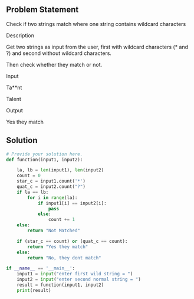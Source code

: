 ## Problem Statement 

Check if two strings match where one string contains wildcard characters

Description

Get two strings as input from the user, first with wildcard characters (* and ?) and second without wildcard characters.

Then check whether they match or not.

Input

Ta**nt

Talent

Output

Yes they match
## Solution

```python
# Provide your solution here.
def function(input1, input2):

    la, lb = len(input1), len(input2)
    count = 0
    star_c = input1.count('*')
    quat_c = input2.count("?")
    if la == lb:
        for i in range(la):
            if input1[i] == input2[i]:
                pass
            else:
                count += 1
    else:
        return "Not Matched"

    if (star_c == count) or (quat_c == count):
        return "Yes they match"
    else:
        return "No, they dont match"

if __name__ == '__main__':
    input1 = input("enter first wild string = ")
    input2 = input("enter second normal string = ")
    result = function(input1, input2)
    print(result)

